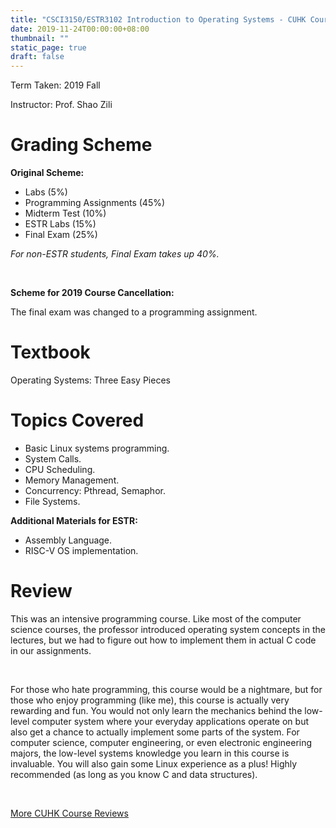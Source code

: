 ```yaml
---
title: "CSCI3150/ESTR3102 Introduction to Operating Systems - CUHK Course Review"
date: 2019-11-24T00:00:00+08:00
thumbnail: ""
static_page: true
draft: false
---
```


Term Taken: 2019 Fall

Instructor: Prof. Shao Zili

# Grading Scheme
**Original Scheme:**

* Labs (5%)
* Programming Assignments (45%)
* Midterm Test (10%)
* ESTR Labs (15%)
* Final Exam (25%)

*For non-ESTR students, Final Exam takes up 40%.*

<br />

**Scheme for 2019 Course Cancellation:**

The final exam was changed to a programming assignment.

# Textbook
Operating Systems: Three Easy Pieces

# Topics Covered
* Basic Linux systems programming.
* System Calls.
* CPU Scheduling.
* Memory Management.
* Concurrency: Pthread, Semaphor.
* File Systems.

**Additional Materials for ESTR:**

* Assembly Language.
* RISC-V OS implementation.

# Review

This was an intensive programming course. Like most of the computer science courses, the professor introduced operating system concepts in the lectures, but we had to figure out how to implement them in actual C code in our assignments. 

<br />

For those who hate programming, this course would be a nightmare, but for those who enjoy programming (like me), this course is actually very rewarding and fun. You would not only learn the mechanics behind the low-level computer system where your everyday applications operate on but also get a chance to actually implement some parts of the system. For computer science, computer engineering, or even electronic engineering majors, the low-level systems knowledge you learn in this course is invaluable. You will also gain some Linux experience as a plus! Highly recommended (as long as you know C and data structures).

<br />

[More CUHK Course Reviews](/course-review)